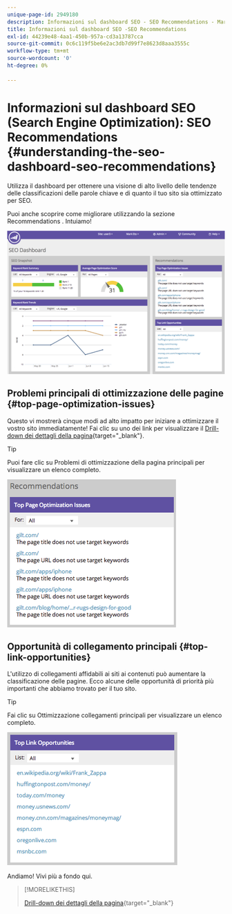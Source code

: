 ```yaml
---
unique-page-id: 2949180
description: Informazioni sul dashboard SEO - SEO Recommendations - Marketo Docs - Documentazione del prodotto
title: Informazioni sul dashboard SEO -SEO Recommendations
exl-id: 44239e48-4aa1-450b-957a-cd3a13787cca
source-git-commit: 0c6c119f5be6e2ac3db7d99f7e8623d8aaa3555c
workflow-type: tm+mt
source-wordcount: '0'
ht-degree: 0%

---
```


# Informazioni sul dashboard SEO (Search Engine Optimization): SEO Recommendations {#understanding-the-seo-dashboard-seo-recommendations}

Utilizza il dashboard per ottenere una visione di alto livello delle tendenze delle classificazioni delle parole chiave e di quanto il tuo sito sia ottimizzato per SEO.

Puoi anche scoprire come migliorare utilizzando la sezione Recommendations . Intuiamo!

![](assets/image2014-9-17-21-3a39-3a57.png)

## Problemi principali di ottimizzazione delle pagine {#top-page-optimization-issues}

Questo vi mostrerà cinque modi ad alto impatto per iniziare a ottimizzare il vostro sito immediatamente! Fai clic su uno dei link per visualizzare il [Drill-down dei dettagli della pagina](/help/marketo/product-docs/additional-apps/seo/pages/seo-using-the-page-detail-drill-down.md){target=&quot;_blank&quot;}.

>[!TIP]
>
>Puoi fare clic su Problemi di ottimizzazione della pagina principali per visualizzare un elenco completo.

![](assets/image2014-9-17-21-3a40-3a52.png)

## Opportunità di collegamento principali {#top-link-opportunities}

L&#39;utilizzo di collegamenti affidabili ai siti ai contenuti può aumentare la classificazione delle pagine. Ecco alcune delle opportunità di priorità più importanti che abbiamo trovato per il tuo sito.

>[!TIP]
>
>Fai clic su Ottimizzazione collegamenti principali per visualizzare un elenco completo.

![](assets/image2014-9-17-21-3a41-3a17.png)

Andiamo! Vivi più a fondo qui.

>[!MORELIKETHIS]
>
>[Drill-down dei dettagli della pagina](/help/marketo/product-docs/additional-apps/seo/pages/seo-using-the-page-detail-drill-down.md){target=&quot;_blank&quot;}

